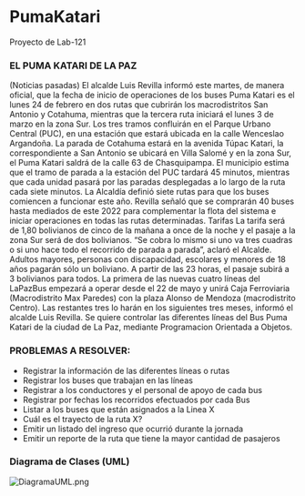# PumaKatari
Proyecto de Lab-121

### EL PUMA KATARI DE LA PAZ
(Noticias pasadas) El alcalde Luis Revilla informó este martes, de manera oficial, que la fecha de inicio de
operaciones de los buses Puma Katari es el lunes 24 de febrero en dos rutas que cubrirán los macrodistritos
San Antonio y Cotahuma, mientras que la tercera ruta iniciará el lunes 3 de marzo en la zona Sur. Los tres
tramos confluirán en el Parque Urbano Central (PUC), en una estación que estará ubicada en la calle
Wenceslao Argandoña. La parada de Cotahuma estará en la avenida Túpac Katari, la correspondiente a San
Antonio se ubicará en Villa Salomé y en la zona Sur, el Puma Katari saldrá de la calle 63 de Chasquipampa.
El municipio estima que el tramo de parada a la estación del PUC tardará 45 minutos, mientras que cada
unidad pasará por las paradas desplegadas a lo largo de la ruta cada siete minutos. La Alcaldía definió siete 
rutas para que los buses comiencen a funcionar este año. Revilla señaló que se comprarán 40 buses hasta
mediados de este 2022 para complementar la flota del sistema e iniciar operaciones en todas las rutas
determinadas. Tarifas La tarifa será de 1,80 bolivianos de cinco de la mañana a once de la noche y el pasaje
a la zona Sur será de dos bolivianos. “Se cobra lo mismo si uno va tres cuadras o si uno hace todo el recorrido
de parada a parada”, aclaró el Alcalde. Adultos mayores, personas con discapacidad, escolares y menores
de 18 años pagarán sólo un boliviano. A partir de las 23 horas, el pasaje subirá a 3 bolivianos para todos. La
primera de las nuevas cuatro líneas del LaPazBus empezará a operar desde el 22 de mayo y unirá Caja
Ferroviaria (Macrodistrito Max Paredes) con la plaza Alonso de Mendoza (macrodistrito Centro). Las restantes
tres lo harán en los siguientes tres meses, informó el alcalde Luis Revilla.
Se quiere controlar las diferentes líneas del Bus Puma Katari de la ciudad de La Paz, mediante Programacion
Orientada a Objetos.

### PROBLEMAS A RESOLVER:
- Registrar la información de las diferentes líneas o rutas 
- Registrar los buses que trabajan en las líneas 
- Registrar a los conductores y el personal de apoyo de cada bus 
- Registrar por fechas los recorridos efectuados por cada Bus 
- Listar a los buses que están asignados a la Linea X 
- Cuál es el trayecto de la ruta X? 
- Emitir un listado del ingreso que ocurrió durante la jornada 
- Emitir un reporte de la ruta que tiene la mayor cantidad de pasajeros

### Diagrama de Clases (UML)
![DiagramaUML.png](https://github.com/Andevc/PumaKatari/blob/master/data/UML.png)
